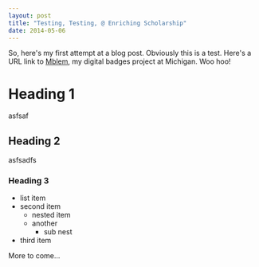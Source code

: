 ```yaml
---
layout: post
title: "Testing, Testing, @ Enriching Scholarship"
date: 2014-05-06
---
```


So, here's my first attempt at a blog post. Obviously this is a test. Here's a URL link to [Mblem](http://mblem.umich.edu), my 
digital badges project at Michigan. Woo hoo!

# Heading 1
asfsaf
## Heading 2
asfsadfs
### Heading 3

* list item
* second item
  * nested item
  * another
    * sub nest
* third item

More to come...
